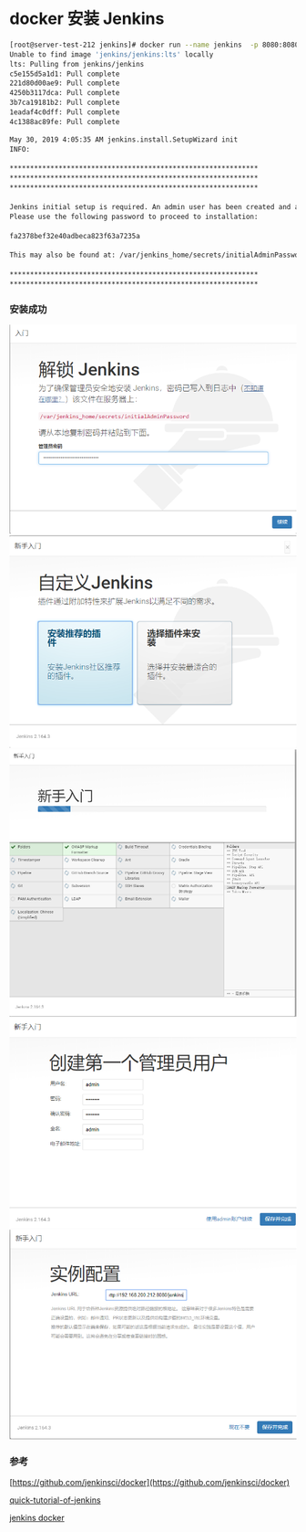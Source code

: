 # docker 安装 Jenkins

```bash
[root@server-test-212 jenkins]# docker run --name jenkins  -p 8080:8080 -p 50000:50000 -v jenkins_home:/var/jenkins/jenkins_home jenkins/jenkins:lts
Unable to find image 'jenkins/jenkins:lts' locally
lts: Pulling from jenkins/jenkins
c5e155d5a1d1: Pull complete 
221d80d00ae9: Pull complete 
4250b3117dca: Pull complete 
3b7ca19181b2: Pull complete 
1eadaf4c0dff: Pull complete 
4c1388ac89fe: Pull complete
```

```bash
May 30, 2019 4:05:35 AM jenkins.install.SetupWizard init
INFO: 

*************************************************************
*************************************************************
*************************************************************

Jenkins initial setup is required. An admin user has been created and a password generated.
Please use the following password to proceed to installation:

fa2378bef32e40adbeca823f63a7235a

This may also be found at: /var/jenkins_home/secrets/initialAdminPassword

*************************************************************
*************************************************************

```

### 安装成功

![jenkins0](snapshot/jenkins0.png)
![jenkins0](snapshot/jenkins0-1.png)
![jenkins0](snapshot/jenkins0-2.png)
![jenkins0](snapshot/jenkins0-3.png)
![jenkins0](snapshot/jenkins0-4.png)

### 参考

[https://github.com/jenkinsci/docker](https://github.com/jenkinsci/docker)

[quick-tutorial-of-jenkins](https://medium.com/@gustavo.guss/quick-tutorial-of-jenkins-b99d5f5889f2)

[jenkins docker](https://juejin.im/post/5b6af759e51d451951138eb4)
